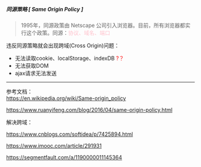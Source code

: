 ##### 同源策略 <span style="font-size:14px">[ Same Origin Policy ]</span>
> 1995年，同源政策由 Netscape 公司引入浏览器。目前，所有浏览器都实行这个政策。同源：<font color="pink">协议、域名、端口</font>

违反同源策略就会出现跨域<span style="font-size:14px">(Cross Origin)</span>问题：
* 无法读取cookie、localStorage、indexDB<font color="red"> ?？</font>
* 无法获取DOM
* ajax请求无法发送













----
参考文档： <br/>
   https://en.wikipedia.org/wiki/Same-origin_policy
   
   https://www.ruanyifeng.com/blog/2016/04/same-origin-policy.html
   
解决跨域：

   https://www.cnblogs.com/softidea/p/7425894.html

   https://www.imooc.com/article/291931

   https://segmentfault.com/a/1190000011145364